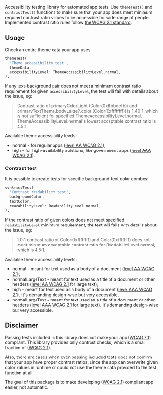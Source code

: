 Accessibility testing library for automated app tests.
Use `themeTest()` and `contrastTest()` functions to make sure that your app
does meet minimum required contrast ratio values to be accessible for wide
range of people. Implemented contrast ratio rules follow [the WCAG 2.1 standard](https://www.w3.org/TR/WCAG21/).

## Usage

Check an entire theme data your app uses:

```dart
themeTest(
  'Theme accessibility test',
  themeData,
  accessibilityLevel: ThemeAccessibilityLevel.normal,
);
```

If any text-background pair does not meet a minimum contrast ratio requirement
for given `accessibilityLevel`, the test will fail with details about the issue, eg:

> Contrast ratio of primaryColorLight (Color(0xffbbdefb))
> and primaryTextTheme.bodyLarge?.color (Color(0xffffffff)) is 1.40:1,
> which is not sufficient for specified ThemeAccessibilityLevel.normal.
> ThemeAccessibilityLevel.normal's lowest acceptable contrast ratio is 4.5:1.

Available theme accessibility levels:

- normal - for regular apps ([level AA WCAG 2.1](https://www.w3.org/TR/WCAG21/#contrast-minimum)),
- high - for high-availability solutions, like government apps ([level AAA WCAG 2.1](https://www.w3.org/TR/WCAG21/#contrast-enhanced)).

### Contrast test

It is possible to create tests for specific background-text color combos:

```dart
contrastTest(
  'Contrast readability test',
  backgroundColor,
  textColor,
  readabilityLevel: ReadabilityLevel.normal,
);
```

If the contrast ratio of given colors does not meet specified `readabilityLevel` minimum requirement, the test will fails with details about the issue, eg:

> 1.0:1 contrast ratio of Color(0xffffffff) and Color(0xffffffff)
> does not meet minimum acceptable contrast ratio
> for ReadabilityLevel.normal, which is 4.5:1.

Available theme accessibility levels:

- normal - meant for text used as a body of a document ([level AA WCAG 2.1](https://www.w3.org/TR/WCAG21/#contrast-minimum)),
- normalLargeText - meant for text used as a title of a document or other headers ([level AA WCAG 2.1](https://www.w3.org/TR/WCAG21/#contrast-minimum) for large text),
- high - meant for text used as a body of a document ([level AAA WCAG 2.1](https://www.w3.org/TR/WCAG21/#contrast-enhanced)).
It's demanding design-wise but very accessible,
- normalLargeText - meant for text used as a title
of a document or other headers ([level AAA WCAG 2.1](https://www.w3.org/TR/WCAG21/#contrast-enhanced) for large text).
It's demanding design-wise but very accessible.

## Disclaimer

Passing tests included in this library does not make your app ([WCAG 2.1](https://www.w3.org/TR/WCAG21/)) compliant.
This library provides only contrast checks, which is a small fraction of ([WCAG 2.1](https://www.w3.org/TR/WCAG21/)).

Also, there are cases when even passing included tests does not confirm that your app
have proper contrast ratios, since the app can overwrite given color values in runtime
or could not use the theme data provided to the test function at all.

The goal of this package is to make developing ([WCAG 2.1](https://www.w3.org/TR/WCAG21/)) compliant app easier, not automatic.
